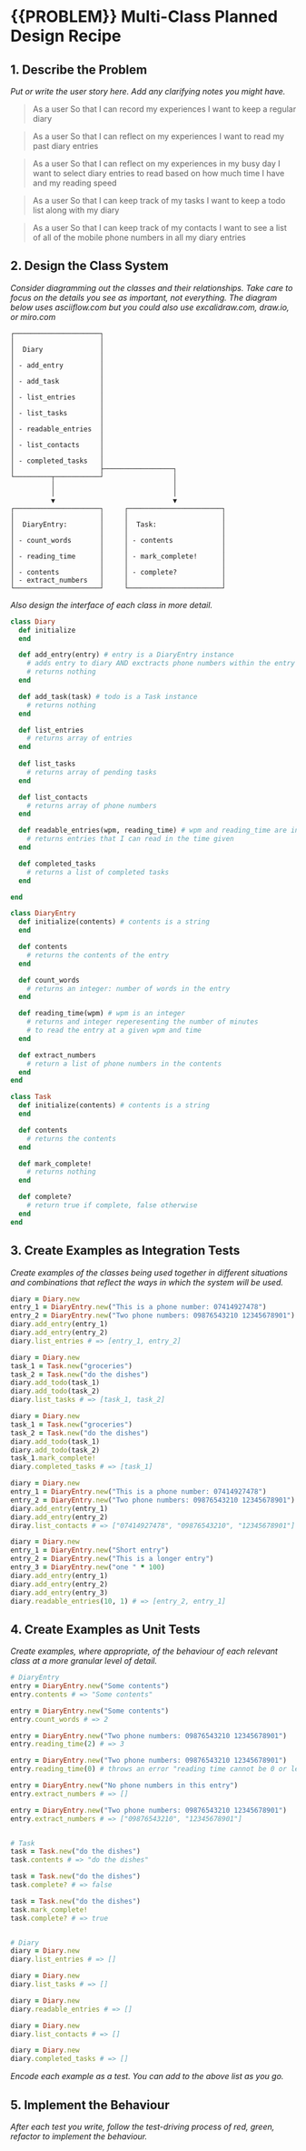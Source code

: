 # {{PROBLEM}} Multi-Class Planned Design Recipe

## 1. Describe the Problem

_Put or write the user story here. Add any clarifying notes you might have._
> As a user
> So that I can record my experiences
> I want to keep a regular diary

> As a user
> So that I can reflect on my experiences
> I want to read my past diary entries

> As a user
> So that I can reflect on my experiences in my busy day
> I want to select diary entries to read based on how much time I have and my reading speed

> As a user
> So that I can keep track of my tasks
> I want to keep a todo list along with my diary

> As a user
> So that I can keep track of my contacts
> I want to see a list of all of the mobile phone numbers in all my diary entries

## 2. Design the Class System

_Consider diagramming out the classes and their relationships. Take care to
focus on the details you see as important, not everything. The diagram below
uses asciiflow.com but you could also use excalidraw.com, draw.io, or miro.com_

```
┌─────────────────────┐
│                     │
│  Diary              │
│                     │
│ - add_entry         │
│                     │
│ - add_task          │
│                     │
│ - list_entries      │
│                     │
│ - list_tasks        │
│                     │
│ - readable_entries  │
│                     │
│ - list_contacts     │
│                     │
│ - completed_tasks   │
│                     ├─────────────────┐
└─────────┬───────────┘                 │
          │                             │
          │                             │
          ▼                             ▼
┌─────────────────────┐     ┌───────────────────────┐
│                     │     │                       │
│  DiaryEntry:        │     │  Task:                │
│                     │     │                       │
│ - count_words       │     │ - contents            │
│                     │     │                       │
│ - reading_time      │     │ - mark_complete!      │
│                     │     │                       │
│ - contents          │     │ - complete?           │
│ - extract_numbers   │     │                       │
└─────────────────────┘     └───────────────────────┘
```

_Also design the interface of each class in more detail._

```ruby
class Diary
  def initialize
  end

  def add_entry(entry) # entry is a DiaryEntry instance
    # adds entry to diary AND exctracts phone numbers within the entry
    # returns nothing
  end

  def add_task(task) # todo is a Task instance
    # returns nothing
  end

  def list_entries
    # returns array of entries
  end
  
  def list_tasks
    # returns array of pending tasks
  end

  def list_contacts
    # returns array of phone numbers
  end

  def readable_entries(wpm, reading_time) # wpm and reading_time are integers
    # returns entries that I can read in the time given
  end

  def completed_tasks
    # returns a list of completed tasks
  end

end

class DiaryEntry
  def initialize(contents) # contents is a string
  end

  def contents
    # returns the contents of the entry
  end

  def count_words
    # returns an integer: number of words in the entry
  end

  def reading_time(wpm) # wpm is an integer
    # returns and integer reperesenting the number of minutes
    # to read the entry at a given wpm and time
  end

  def extract_numbers
    # return a list of phone numbers in the contents
  end
end

class Task
  def initialize(contents) # contents is a string
  end

  def contents
    # returns the contents
  end

  def mark_complete!
    # returns nothing
  end

  def complete?
    # return true if complete, false otherwise
  end
end
```

## 3. Create Examples as Integration Tests

_Create examples of the classes being used together in different situations and
combinations that reflect the ways in which the system will be used._

```ruby
diary = Diary.new
entry_1 = DiaryEntry.new("This is a phone number: 07414927478")
entry_2 = DiaryEntry.new("Two phone numbers: 09876543210 12345678901")
diary.add_entry(entry_1)
diary.add_entry(entry_2)
diary.list_entries # => [entry_1, entry_2]

diary = Diary.new
task_1 = Task.new("groceries")
task_2 = Task.new("do the dishes")
diary.add_todo(task_1)
diary.add_todo(task_2)
diary.list_tasks # => [task_1, task_2]

diary = Diary.new
task_1 = Task.new("groceries")
task_2 = Task.new("do the dishes")
diary.add_todo(task_1)
diary.add_todo(task_2)
task_1.mark_complete!
diary.completed_tasks # => [task_1]

diary = Diary.new
entry_1 = DiaryEntry.new("This is a phone number: 07414927478")
entry_2 = DiaryEntry.new("Two phone numbers: 09876543210 12345678901")
diary.add_entry(entry_1)
diary.add_entry(entry_2)
diray.list_contacts # => ["07414927478", "09876543210", "12345678901"]

diary = Diary.new
entry_1 = DiaryEntry.new("Short entry")
entry_2 = DiaryEntry.new("This is a longer entry")
entry_3 = DiaryEntry.new("one " * 100)
diary.add_entry(entry_1)
diary.add_entry(entry_2)
diary.add_entry(entry_3)
diary.readable_entries(10, 1) # => [entry_2, entry_1]

```

## 4. Create Examples as Unit Tests

_Create examples, where appropriate, of the behaviour of each relevant class at
a more granular level of detail._

```ruby
# DiaryEntry
entry = DiaryEntry.new("Some contents")
entry.contents # => "Some contents"

entry = DiaryEntry.new("Some contents")
entry.count_words # => 2

entry = DiaryEntry.new("Two phone numbers: 09876543210 12345678901")
entry.reading_time(2) # => 3

entry = DiaryEntry.new("Two phone numbers: 09876543210 12345678901")
entry.reading_time(0) # throws an error "reading time cannot be 0 or less"

entry = DiaryEntry.new("No phone numbers in this entry")
entry.extract_numbers # => []

entry = DiaryEntry.new("Two phone numbers: 09876543210 12345678901")
entry.extract_numbers # => ["09876543210", "12345678901"]


# Task
task = Task.new("do the dishes")
task.contents # => "do the dishes"

task = Task.new("do the dishes")
task.complete? # => false

task = Task.new("do the dishes")
task.mark_complete!
task.complete? # => true


# Diary
diary = Diary.new
diary.list_entries # => []

diary = Diary.new
diary.list_tasks # => []

diary = Diary.new
diary.readable_entries # => []

diary = Diary.new
diary.list_contacts # => []

diary = Diary.new
diary.completed_tasks # => []
```

_Encode each example as a test. You can add to the above list as you go._

## 5. Implement the Behaviour

_After each test you write, follow the test-driving process of red, green,
refactor to implement the behaviour._

